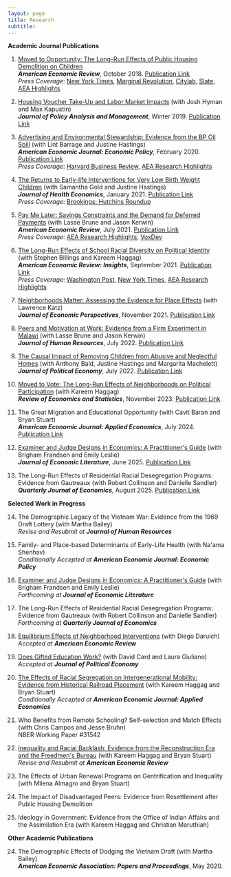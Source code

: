 ```yaml
---
layout: page
title: Research
subtitle: 
---
```


<!-- ## Research -->
<!-- ---- -->

**Academic Journal Publications**

1. [Moved to Opportunity: The Long-Run Effects of Public Housing Demolition on Children](http://www.ericchyn.com/files/Chyn_2018_AER_Moved_to_Opportunity.pdf)  
   ***American Economic Review***, October 2018. [Publication Link](https://www.aeaweb.org/articles?id=10.1257/aer.20161352)  
   _Press Coverage_: [New York Times](http://www.nytimes.com/2016/03/27/upshot/growing-up-in-a-bad-neighborhood-does-more-harm-than-we-thought.html), [Marginal Revolution](http://marginalrevolution.com/marginalrevolution/2016/03/americas-poor-move-around-enough.html), [Citylab](http://www.citylab.com/housing/2016/03/what-demolitions-of-chicagos-projects-in-1990-reveal-about-housing-vouchers/475809/), [Slate](http://www.slate.com/blogs/xx_factor/2016/04/08/getting_poor_kids_out_of_poor_neighborhoods_helps_even_more_than_we_thought.html), [AEA Highlights](https://www.aeaweb.org/research/public-housing-demolition-forced-relocation-impact-employment-earnings)

2. [Housing Voucher Take-Up and Labor Market Impacts](http://www.ericchyn.com/files/CHK_2018_JPAM_Housing_Voucher_Take-Up_and_Labor_Market_Impacts.pdf) (with Josh Hyman and Max Kapustin)  
   ***Journal of Policy Analysis and Management***, Winter 2019. [Publication Link](https://onlinelibrary.wiley.com/doi/10.1002/pam.22104)

3. [Advertising and Environmental Stewardship: Evidence from the BP Oil Spill](http://www.ericchyn.com/files/BCH_2020_AEJ_Advertising_and_Environmental_Stewardship.pdf) (with Lint Barrage and Justine Hastings)  
   ***American Economic Journal: Economic Policy***, February 2020. [Publication Link](https://www.aeaweb.org/articles?id=10.1257/pol.20160555)  
   _Press Coverage_: [Harvard Business Review](https://hbr.org/2014/02/study-green-advertising-helped-bp-recover-from-the-deepwater-horizon-spill), [AEA Research Highlights](https://www.aeaweb.org/research/bp-oil-spill-advertising)

4. [The Returns to Early-life Interventions for Very Low Birth Weight Children](http://www.ericchyn.com/files/CGH_2021_JHE_The_Returns_to_Early-life_Interventions.pdf) (with Samantha Gold and Justine Hastings)  
   ***Journal of Health Economics***, January 2021. [Publication Link](https://www.sciencedirect.com/science/article/pii/S0167629620310468)  
   _Press Coverage_: [Brookings: Hutchins Roundup](https://www.brookings.edu/blog/up-front/2019/04/18/hutchins-roundup-early-childhood-health-investments-knowledge-diffusion-and-more/)

5. [Pay Me Later: Savings Constraints and the Demand for Deferred Payments](https://www.ericchyn.com/files/BCK_2021_AER_Pay_Me_Later_Savings_Constraints.pdf) (with Lasse Brune and Jason Kerwin)  
   ***American Economic Review***, July 2021. [Publication Link](https://www.aeaweb.org/articles?id=10.1257/aer.20191657)  
   _Press Coverage_: [AEA Research Highlights](https://www.aeaweb.org/research/deferred-payment-malawi-savings), [VoxDev](https://voxdev.org/topic/finance/overcoming-barriers-savings-through-deferred-wage-payments-evidence-malawi)

6. [The Long-Run Effects of School Racial Diversity on Political Identity](http://www.ericchyn.com/files/BCH_2021_AERI_The_Long-Run_Effects_of_School_Racial_Diversity.pdf) (with Stephen Billings and Kareem Haggag)  
   ***American Economic Review: Insights***, September 2021. [Publication Link](https://www.aeaweb.org/articles?id=10.1257/aeri.20200336)  
   _Press Coverage_: [Washington Post](https://www.washingtonpost.com/business/2020/06/12/white-students-exposed-more-minority-peers-are-less-likely-register-republicans/), [New York Times](https://www.nytimes.com/2021/09/01/opinion/us-multiracial-democracy.html), [AEA Research Highlights](https://www.aeaweb.org/research/school-diversity-political-affiliation)

7. [Neighborhoods Matter: Assessing the Evidence for Place Effects](https://www.nber.org/papers/w28953) (with Lawrence Katz)  
   ***Journal of Economic Perspectives***, November 2021. [Publication Link](https://www.aeaweb.org/articles?id=10.1257/jep.35.4.197)

8. [Peers and Motivation at Work: Evidence from a Firm Experiment in Malawi](http://www.ericchyn.com/files/Brune_Chyn_and_Kerwin_PeerEffects_Latest.pdf) (with Lasse Brune and Jason Kerwin)  
   ***Journal of Human Resources***, July 2022. [Publication Link](http://jhr.uwpress.org/content/57/4/1147.abstract?etoc)


9. [The Causal Impact of Removing Children from Abusive and Neglectful Homes](https://www.ericchyn.com/files/BCHM_2021_Removals.pdf) (with Anthony Bald, Justine Hastings and Margarita Machelett)  
   ***Journal of Political Economy***, July 2022. [Publication Link](https://www.journals.uchicago.edu/doi/10.1086/719856)

10. [Moved to Vote: The Long-Run Effects of Neighborhoods on Political Participation](https://www.nber.org/papers/w26515) (with Kareem Haggag)  
   ***Review of Economics and Statistics***, November 2023. [Publication Link](https://direct.mit.edu/rest/article-abstract/105/6/1596/111514/Moved-to-Vote-The-Long-Run-Effects-of)  

11. The Great Migration and Educational Opportunity (with Cavit Baran and Bryan Stuart)  
   ***American Economic Journal: Applied Economics***, July 2024. [Publication Link](https://www.aeaweb.org/articles?id=10.1257/app.20220079)

12. [Examiner and Judge Designs in Economics: A Practitioner's Guide](http://www.ericchyn.com/files/CFL_Examiner_Designs_NBER.pdf) (with Brigham Frandsen and Emily Leslie)  
   ***Journal of Economic Literature***, June 2025. [Publication Link](https://www.aeaweb.org/articles?id=10.1257/jel.20241719)

13. The Long-Run Effects of Residential Racial Desegregation Programs: Evidence from Gautreaux (with Robert Collinson and Danielle Sandler)  
   ***Quarterly Journal of Economics***, August 2025. [Publication Link](https://academic.oup.com/qje/article/140/3/2213/8011558)

**Selected Work in Progress**

14. The Demographic Legacy of the Vietnam War: Evidence from the 1969 Draft Lottery (with Martha Bailey)  
   _Revise and Resubmit at_ ***Journal of Human Resources***

15. Family- and Place-based Determinants of Early-Life Health (with Na'ama Shenhav)  
   _Conditionally Accepted at_ ***American Economic Journal: Economic Policy***

16. [Examiner and Judge Designs in Economics: A Practitioner's Guide](http://www.ericchyn.com/files/CFL_Examiner_Designs_NBER.pdf) (with Brigham Frandsen and Emily Leslie)  
   _Forthcoming at_ ***Journal of Economic Literature***

17. The Long-Run Effects of Residential Racial Desegregation Programs: Evidence from Gautreaux (with Robert Collinson and Danielle Sandler)  
   _Forthcoming at_ ***Quarterly Journal of Economics***

18. [Equilibrium Effects of Neighborhood Interventions](http://www.ericchyn.com/files/CD_Equilibrium_Analysis_Neighborhood_Interventions_20210912.pdf) (with Diego Daruich)  
   _Accepted at_ ***American Economic Review***

19. [Does Gifted Education Work?](http://www.ericchyn.com/files/CCG_2024_NBER_Gifted_Education.pdf) (with David Card and Laura Giuliano)  
   _Accepted at_ ***Journal of Political Economy***

20. [The Effects of Racial Segregation on Intergenerational Mobility: Evidence from Historical Railroad Placement](http://www.ericchyn.com/files/CHS_Segregation_Mobility_NBER.pdf) (with Kareem Haggag and Bryan Stuart)  
   _Conditionally Accepted at_ ***American Economic Journal: Applied Economics***

19. Who Benefits from Remote Schooling? Self-selection and Match Effects (with Chris Campos and Jesse Bruhn)  
   NBER Working Paper #31542

20. [Inequality and Racial Backlash: Evidence from the Reconstruction Era and the Freedmen's Bureau](http://www.ericchyn.com/files/CHS_Freedmen_NBER.pdf) (with Kareem Haggag and Bryan Stuart)  
   _Revise and Resubmit at_ ***American Economic Review***

21. The Effects of Urban Renewal Programs on Gentrification and Inequality (with Milena Almagro and Bryan Stuart)

22. The Impact of Disadvantaged Peers: Evidence from Resettlement after Public Housing Demolition
    
23. Ideology in Government: Evidence from the Office of Indian Affairs and the Assimilation Era (with Kareem Haggag and Christian Maruthiah)

**Other Academic Publications**

24. The Demographic Effects of Dodging the Vietnam Draft (with Martha Bailey)  
   ***American Economic Association: Papers and Proceedings***, May 2020.

